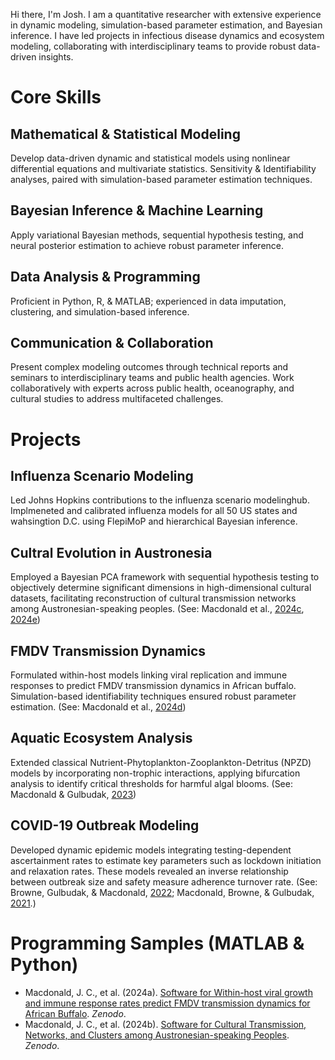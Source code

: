 Hi there, I'm Josh.  I am a quantitative researcher with extensive experience in dynamic modeling, simulation-based parameter estimation, and Bayesian inference. I have led projects in infectious disease dynamics and ecosystem modeling, collaborating with interdisciplinary teams to provide robust data-driven insights. 

# Core Skills 
## Mathematical & Statistical Modeling
Develop data-driven dynamic and statistical models using nonlinear differential equations and multivariate statistics. Sensitivity & Identifiability analyses, paired with simulation-based parameter estimation techniques.
## Bayesian Inference & Machine Learning
Apply variational Bayesian methods, sequential hypothesis testing, and neural posterior estimation to achieve robust parameter inference.
## Data Analysis & Programming
Proficient in Python, R, \& MATLAB; experienced in data imputation, clustering, and simulation-based inference.
## Communication & Collaboration 
Present complex modeling outcomes through technical reports and seminars to interdisciplinary teams and public health agencies. Work collaboratively with experts across public health, oceanography, and cultural studies to address multifaceted challenges.

# Projects
## Influenza Scenario Modeling 
Led Johns Hopkins contributions to the influenza scenario modelinghub.  Implmeneted and calibrated influenza models for all 50 US states and wahsingtion D.C. using FlepiMoP and hierarchical Bayesian inference.  
## Cultral Evolution in Austronesia 
Employed a Bayesian PCA framework with sequential hypothesis testing to objectively determine significant dimensions in high-dimensional cultural datasets, facilitating reconstruction of cultural transmission networks among Austronesian-speaking peoples.
(See: Macdonald et al., [2024c](https://doi.org/10.1086/730703), [2024e](https://doi.org/10.48550/arXiv.2409.12129))
## FMDV Transmission Dynamics
Formulated within-host models linking viral replication and immune responses to predict FMDV transmission dynamics in African buffalo. Simulation-based identifiability techniques ensured robust parameter estimation. 
(See: Macdonald et al., [2024d](https://doi.org/10.1086/730703))
## Aquatic Ecosystem Analysis
Extended classical Nutrient-Phytoplankton-Zooplankton-Detritus (NPZD) models by incorporating non-trophic interactions, applying bifurcation analysis to identify critical thresholds for harmful algal blooms. 
(See: Macdonald & Gulbudak, [2023](https://doi.org/10.1007/s00285-023-01969-7))
## COVID-19 Outbreak Modeling
Developed dynamic epidemic models integrating testing-dependent ascertainment rates to estimate key parameters such as lockdown initiation and relaxation rates. These models revealed an inverse relationship between outbreak size and safety measure adherence turnover rate. (See: Browne, Gulbudak, & Macdonald, [2022](https://doi.org/10.1016/j.jtbi.2021.110919); Macdonald, Browne, & Gulbudak, [2021](https://doi.org/10.1098/rsos.210227).)

# Programming Samples (MATLAB & Python)
- Macdonald, J. C., et al. (2024a). [Software for Within-host viral growth and immune response rates predict FMDV transmission dynamics for African Buffalo](https://zenodo.org/records/10720079). *Zenodo*. 
- Macdonald, J. C., et al. (2024b). [Software for Cultural Transmission, Networks, and Clusters among Austronesian-speaking Peoples](https://zenodo.org/records/13798914). *Zenodo*. 

